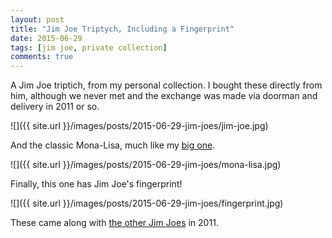 ```yaml
---
layout: post
title: "Jim Joe Triptych, Including a Fingerprint"
date: 2015-06-29
tags: [jim joe, private collection]
comments: true
---
```

A Jim Joe triptich, from my personal collection. I bought these directly from him, although we never met and the exchange was made via doorman and delivery in 2011 or so.

![]({{ site.url }}/images/posts/2015-06-29-jim-joes/jim-joe.jpg)

And the classic Mona-Lisa, much like my [big one](/2011/07/12/jim-joe.html).

![]({{ site.url }}/images/posts/2015-06-29-jim-joes/mona-lisa.jpg)

Finally, this one has Jim Joe's fingerprint!

![]({{ site.url }}/images/posts/2015-06-29-jim-joes/fingerprint.jpg)

These came along with [the other Jim Joes](/2015/06/10/jimjoe-official-and-please-thank-you.html) in 2011.
